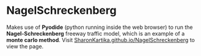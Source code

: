 # NagelSchreckenberg

Makes use of **Pyodide** (python running inside the web browser) to run the **Nagel-Schreckenberg** freeway traffic model, which is an example of a **monte carlo method**. Visit [SharonKartika.github.io/NagelSchreckenberg](sharonkartika.github.io/NagelSchreckenberg) to view the page.
